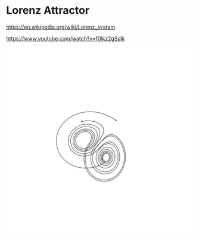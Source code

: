 # Lorenz Attractor

https://en.wikipedia.org/wiki/Lorenz_system

https://www.youtube.com/watch?v=f0lkz2gSsIk

<img src="./lorenz.svg">
